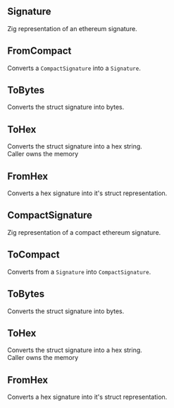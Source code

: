 ## Signature
Zig representation of an ethereum signature.

## FromCompact
Converts a `CompactSignature` into a `Signature`.

## ToBytes
Converts the struct signature into bytes.

## ToHex
Converts the struct signature into a hex string.\
Caller owns the memory

## FromHex
Converts a hex signature into it's struct representation.

## CompactSignature
Zig representation of a compact ethereum signature.

## ToCompact
Converts from a `Signature` into `CompactSignature`.

## ToBytes
Converts the struct signature into bytes.

## ToHex
Converts the struct signature into a hex string.\
Caller owns the memory

## FromHex
Converts a hex signature into it's struct representation.

